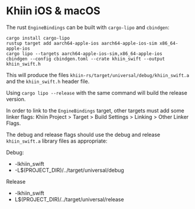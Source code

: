 # Khiin iOS & macOS

The rust `EngineBindings` can be built with `cargo-lipo` and `cbindgen`:

```
cargo install cargo-lipo
rustup target add aarch64-apple-ios aarch64-apple-ios-sim x86_64-apple-ios
cargo lipo --targets aarch64-apple-ios-sim,x86_64-apple-ios
cbindgen --config cbindgen.toml --crate khiin_swift --output khiin_swift.h
```

This will produce the files `khiin-rs/target/universal/debug/khiin_swift.a` and
the `khiin_swift.h` header file.

Using `cargo lipo --release` with the same command will build the release
version.

In order to link to the `EngineBindings` target, other targets must add some
linker flags: Khiin Project > Target > Build Settings > Linking > Other Linker
Flags.

The debug and release flags should use the debug and release `khiin_swift.a` library files as appropriate:

Debug:
- -lkhiin_swift
- -L$(PROJECT_DIR)/../target/universal/debug

Release
- -lkhiin_swift
- L$(PROJECT_DIR)/../target/universal/release

